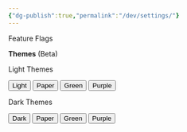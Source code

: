 ```yaml
---
{"dg-publish":true,"permalink":"/dev/settings/"}
---
```


Feature Flags

<p>
<div id="feature-flags"></div>
<script src="https://starryxoxo.github.io/treeajmgar/src/helpers/user/scripts/feature.js"></script>

**Themes** (Beta)

Light Themes
<div class="fake-button-container">
  <button id="theme-light" class="squared-button">Light</button>
  <button id="theme-paper" class="squared-button">Paper</button>
  <button id="theme-green" class="squared-button">Green</button>
  <button id="theme-purple" class="squared-button">Purple</button>
</div>

Dark Themes
<div class="fake-button-container">
  <button id="theme-default" class="squared-button">Dark</button>
  <button id="theme-dark-paper" class="squared-button">Paper</button>
  <button id="theme-dark-green" class="squared-button">Green</button>
  <button id="theme-dark-purple" class="squared-button">Purple</button>
</div>

<script src="https://starryxoxo.github.io/treeajmgar/src/helpers/user/scripts/setTheme.js"></script>